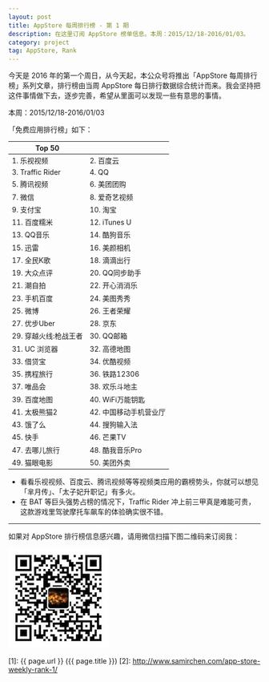 ```yaml
---
layout: post
title: AppStore 每周排行榜 - 第 1 期
description: 在这里订阅 AppStore 榜单信息。本周：2015/12/18-2016/01/03。
category: project
tag: AppStore, Rank
---
```


今天是 2016 年的第一个周日，从今天起，本公众号将推出「AppStore 每周排行榜」系列文章，排行榜由当周 AppStore 每日排行数据综合统计而来。我会坚持把这件事情做下去，逐步完善，希望从里面可以发现一些有意思的事情。



本周：2015/12/18-2016/01/03

「免费应用排行榜」如下：

| Top 50 | |
|---|---|
| 1. 乐视视频 | 2. 百度云 |
| 3. Traffic Rider | 4. QQ |
| 5. 腾讯视频 | 6. 美团团购 |
| 7. 微信 | 8. 爱奇艺视频  |
| 9. 支付宝 | 10. 淘宝  |
| 11. 百度糯米 | 12. iTunes U |
| 13. QQ音乐 | 14. 酷狗音乐 |
| 15. 迅雷 | 16. 美颜相机  |
| 17. 全民K歌 | 18. 滴滴出行 |
| 19. 大众点评 | 20. QQ同步助手 |
| 21. 潮自拍  | 22. 开心消消乐 |
| 23. 手机百度 | 24. 美图秀秀 |
| 25. 微博 | 26. 王者荣耀 |
| 27. 优步Uber  | 28. 京东 |
| 29. 穿越火线:枪战王者 | 30. QQ邮箱 |
| 31. UC 浏览器  | 32. 高德地图 |
| 33. 借贷宝 | 34. 优酷视频 |
| 35. 携程旅行 | 36. 铁路12306 |
| 37. 唯品会 | 38. 欢乐斗地主 |
| 39. 百度地图 | 40. WiFi万能钥匙 |
| 41. 太极熊猫2 | 42. 中国移动手机营业厅 |
| 43. 饿了么 | 44. 搜狗输入法 |
| 45. 快手 | 46. 芒果TV  |
| 47. 去哪儿旅行 | 48. 酷我音乐Pro |
| 49. 猫眼电影 | 50. 美团外卖 |

- 看看乐视视频、百度云、腾讯视频等等视频类应用的霸榜势头，你就可以想见「芈月传」、「太子妃升职记」有多火。
- 在 BAT 等巨头强势占榜的情况下，Traffic Rider 冲上前三甲真是难能可贵，这款游戏里驾驶摩托车飙车的体验确实很不错。


---------------------------------------

如果对 AppStore 排行榜信息感兴趣，请用微信扫描下图二维码来订阅我：

![image](../../images/qrcode-somethoughts.jpg)


[SamirChen]: http://www.samirchen.com "SamirChen"
[1]: {{ page.url }} ({{ page.title }})
[2]: http://www.samirchen.com/app-store-weekly-rank-1/

